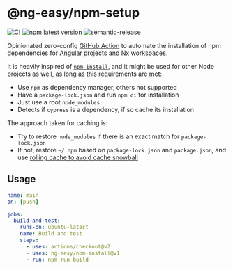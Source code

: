 # @ng-easy/npm-setup

[![CI](https://github.com/ng-easy/platform/actions/workflows/ci.yml/badge.svg)](https://github.com/ng-easy/npm-setup/actions/workflows/ci.yml) [![npm latest version](https://img.shields.io/npm/v/@ng-easy/npm-setup/latest.svg)](https://www.npmjs.com/package/@ng-easy/eslint-config) ![semantic-release](https://img.shields.io/badge/%20%20%F0%9F%93%A6%F0%9F%9A%80-semantic--release-e10079.svg)

Opinionated zero-config [GitHub Action](https://github.com/marketplace/actions/npm-setup) to automate the installation of npm dependencies for [Angular](https://angular.io/) projects and [Nx](https://nx.dev/) workspaces.

It is heavily inspired of [`npm-install`](https://github.com/bahmutov/npm-install), and it might be used for other Node projects as well, as long as this requirements are met:

- Use `npm` as dependency manager, others not supported
- Have a `package-lock.json` and run `npm ci` for installation
- Just use a root `node_modules`
- Detects if `cypress` is a dependency, if so cache its installation

The approach taken for caching is:

- Try to restore `node_modules` if there is an exact match for `package-lock.json`
- If not, restore `~/.npm` based on `package-lock.json` and `package.json`, and use [rolling cache to avoid cache snowball](https://glebbahmutov.com/blog/do-not-let-npm-cache-snowball/)

## Usage

```yml
name: main
on: [push]

jobs:
  build-and-test:
    runs-on: ubuntu-latest
    name: Build and test
    steps:
      - uses: actions/checkout@v2
      - uses: ng-easy/npm-install@v1
      - run: npm run build
```
